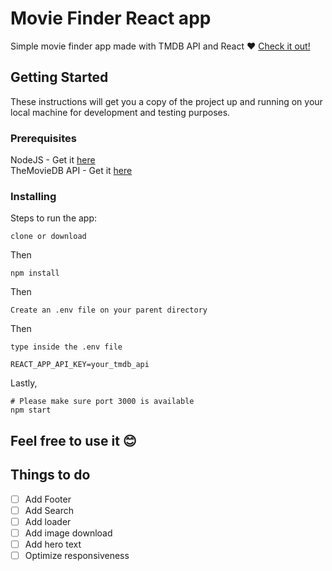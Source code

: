 # Movie Finder React app
Simple movie finder app made with TMDB API and React :heart:
[Check it out!](https://johnleoclaudio.github.io/image-finder/)

## Getting Started

These instructions will get you a copy of the project up and running on your local machine for development and testing purposes.

### Prerequisites

NodeJS - Get it [here](https://nodejs.org/en/)<br>
TheMovieDB API - Get it [here](https://www.themoviedb.org/)

### Installing

Steps to run the app:
```
clone or download
```
Then
```
npm install
```
Then
```
Create an .env file on your parent directory
```
Then
```
type inside the .env file 

REACT_APP_API_KEY=your_tmdb_api
```
Lastly,
```
# Please make sure port 3000 is available
npm start
```

## Feel free to use it :blush:

## Things to do
- [ ] Add Footer
- [ ] Add Search
- [ ] Add loader
- [ ] Add image download
- [ ] Add hero text
- [ ] Optimize responsiveness